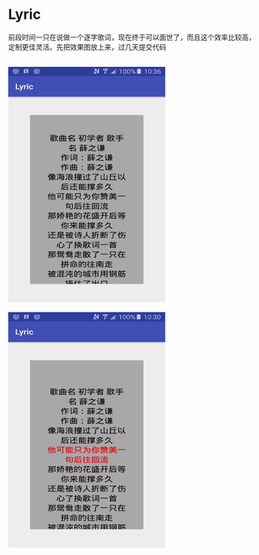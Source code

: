 # Lyric

前段时间一只在说做一个逐字歌词，现在终于可以面世了，而且这个效率比较高，定制更佳灵活。先把效果图放上来，过几天提交代码



<br/>
    <img src='screenshot/gif_ltr.gif'  height="480" width="320" />
<br/>

<br/>
    <img src='screenshot/gif_rtl.gif'  height="480" width="320" />
<br/>

